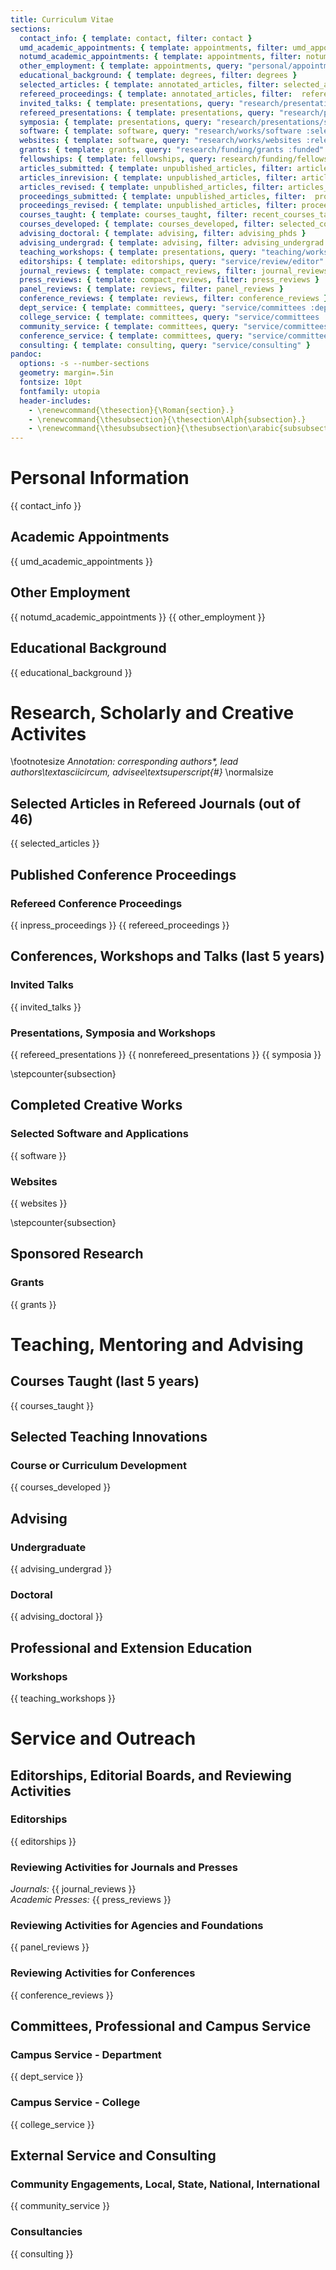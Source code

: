 ```yaml
---
title: Curriculum Vitae
sections:
  contact_info: { template: contact, filter: contact }
  umd_academic_appointments: { template: appointments, filter: umd_appointments }
  notumd_academic_appointments: { template: appointments, filter: notumd_appointments }
  other_employment: { template: appointments, query: "personal/appointments :other" }
  educational_background: { template: degrees, filter: degrees }
  selected_articles: { template: annotated_articles, filter: selected_articles }
  refereed_proceedings: { template: annotated_articles, filter:  refereed_proceedings }
  invited_talks: { template: presentations, query: "research/presentations/talks :invited <5 +date" }
  refereed_presentations: { template: presentations, query: "research/presentations/conferences :refereed +date <5" }
  symposia: { template: presentations, query: "research/presentations/symposia +date <5" }
  software: { template: software, query: "research/works/software :selected :released +date" }
  websites: { template: software, query: "research/works/websites :released +date" }
  grants: { template: grants, query: "research/funding/grants :funded" }
  fellowships: { template: fellowships, query: research/funding/fellowships }
  articles_submitted: { template: unpublished_articles, filter: articles_submitted }
  articles_inrevision: { template: unpublished_articles, filter: articles_inrevision }
  articles_revised: { template: unpublished_articles, filter: articles_revised }
  proceedings_submitted: { template: unpublished_articles, filter:  proceedings_submitted }
  proceedings_revised: { template: unpublished_articles, filter: proceedings_revised }
  courses_taught: { template: courses_taught, filter: recent_courses_taught }
  courses_developed: { template: courses_developed, filter: selected_courses_developed }
  advising_doctoral: { template: advising, filter: advising_phds }
  advising_undergrad: { template: advising, filter: advising_undergrad }
  teaching_workshops: { template: presentations, query: "teaching/workshops" }
  editorships: { template: editorships, query: "service/review/editor" }
  journal_reviews: { template: compact_reviews, filter: journal_reviews }
  press_reviews: { template: compact_reviews, filter: press_reviews }
  panel_reviews: { template: reviews, filter: panel_reviews }
  conference_reviews: { template: reviews, filter: conference_reviews }
  dept_service: { template: committees, query: "service/committees :department" }
  college_service: { template: committees, query: "service/committees :college" }
  community_service: { template: committees, query: "service/committees :community" }
  conference_service: { template: committees, query: "service/committees :conference" }
  consulting: { template: consulting, query: "service/consulting" }
pandoc:
  options: -s --number-sections
  geometry: margin=.5in
  fontsize: 10pt
  fontfamily: utopia
  header-includes:
    - \renewcommand{\thesection}{\Roman{section}.}
    - \renewcommand{\thesubsection}{\thesection\Alph{subsection}.}
    - \renewcommand{\thesubsubsection}{\thesubsection\arabic{subsubsection}.}
---
```


# Personal Information

{{ contact_info }}

## Academic Appointments 

{{ umd_academic_appointments }}

## Other Employment

{{ notumd_academic_appointments }}
{{ other_employment }}

## Educational Background

{{ educational_background }}

# Research, Scholarly and Creative Activites

\footnotesize
_Annotation: corresponding authors\*, lead authors\textasciicircum, advisee\textsuperscript{\#}_
\normalsize

## Selected Articles in Refereed Journals (out of 46)

{{ selected_articles }}

## Published Conference Proceedings ##
	
### Refereed Conference Proceedings ###

{{ inpress_proceedings }}
{{ refereed_proceedings }}

## Conferences, Workshops and Talks (last 5 years) ##

### Invited Talks ###

{{ invited_talks }}

### Presentations, Symposia and Workshops ###

{{ refereed_presentations }}
{{ nonrefereed_presentations }}
{{ symposia }}

<!--## Professional Publications ##

\stepcounter{subsubsection}

### Pre-print/Working Paper (Not Work in Progress) ###

{{ preprints }}-->
\stepcounter{subsection}

## Completed Creative Works ##

### Selected Software and Applications ###

{{ software }}

### Websites ###

 {{ websites }}

\stepcounter{subsection}

## Sponsored Research ##

### Grants ###

{{ grants }}
<!--
## Fellowships, Gifts and Other Funded Research ##

### Fellowships ###

{{ fellowships }}
-->
<!--
### Manuscripts under Review ###

{{ articles_revised }}
{{ articles_inrevision }}
{{ articles_submitted }}
{{ proceedings_inrevision }}
{{ proceedings_submitted }}
-->

# Teaching, Mentoring and Advising #

## Courses Taught (last 5 years) ##

{{ courses_taught }}

## Selected Teaching Innovations ##

### Course or Curriculum Development ###

{{ courses_developed }}

## Advising ##

### Undergraduate ###

{{ advising_undergrad }}

<!--
### Master's ###
-->

### Doctoral ###

{{ advising_doctoral }}

## Professional and Extension Education ##

### Workshops ###

{{ teaching_workshops }}

# Service and Outreach #

## Editorships, Editorial Boards, and Reviewing Activities ##

### Editorships ###

{{ editorships }}

### Reviewing Activities for Journals and Presses ###

_Journals:_ {{ journal_reviews }}  
_Academic Presses:_ {{ press_reviews }}

### Reviewing Activities for Agencies and Foundations ###

{{ panel_reviews }}

### Reviewing Activities for Conferences ###

{{ conference_reviews }}

## Committees, Professional and Campus Service ##

### Campus Service - Department ###

{{ dept_service }}

### Campus Service - College ###

{{ college_service }}

## External Service and Consulting ##

### Community Engagements, Local, State, National, International ###

{{ community_service }}

### Consultancies ###

{{ consulting }}

